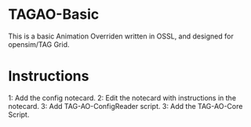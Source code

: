 # TAGAO-Basic
This is a basic Animation Overriden written in OSSL, and designed for opensim/TAG Grid.

# Instructions
1: Add the config notecard.
2: Edit the notecard with instructions in the notecard.
3: Add TAG-AO-ConfigReader script.
3: Add the TAG-AO-Core Script.

